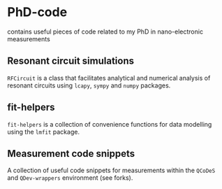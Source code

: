 # PhD-code
contains useful pieces of code related to my PhD in nano-electronic measurements

## Resonant circuit simulations
`RFCircuit` is a class that facilitates analytical and numerical analysis of resonant circuits using `lcapy`, `sympy` and `numpy` packages.

## fit-helpers
`fit-helpers` is a collection of convenience functions for data modelling using the `lmfit` package.

## Measurement code snippets
A collection of useful code snippets for measurements within the `QCoDeS` and `QDev-wrappers` environment (see forks).
